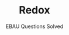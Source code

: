 ---
title: Redox
subtitle: EBAU Questions Solved
summary: EBAU Questions Solved.
tags:
- EBAU
- chemical-reactions
- redox
categories:
- Chemistry

# Optional external URL for project (replaces project detail page).
external_link: "https://drive.google.com/file/d/1qbvsQya0BwKHODffO_vzT7j-ugIA-A2J/view"

image:
  caption: Photo by [**Zbysiu Rodak**](https://unsplash.com/@zbigniew) on [Unsplash](https://unsplash.com)
  focal_point: Smart
---
